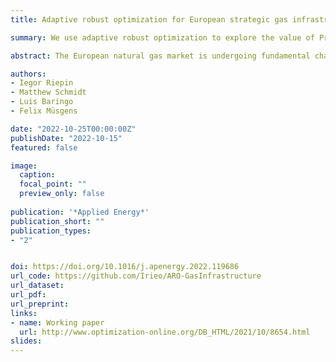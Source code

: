 ```yaml
---
title: Adaptive robust optimization for European strategic gas infrastructure planning

summary: We use adaptive robust optimization to explore the value of Projects of Common Interest—gas infrastructure projects supported by EU public funds—in maintaining gas system resilience amid cold-winter demand spikes, supply shortages, and budget constraints

abstract: The European natural gas market is undergoing fundamental changes that foster uncertainty on both supply and demand sides. This uncertainty has elicited questions about the value of the Projects of Common Interest—strategic infrastructure investments supported by public funding from the European Union. This paper addresses this matter by deploying the adaptive robust optimization framework to consider long-term uncertainties in the gas infrastructure expansion planning problem. This framework confronts the drawbacks of mainstream methods of incorporating uncertainty in gas market models, such as stochastic scenario trees, in which the modeler predefines the probabilities and realization paths of unknown parameters. Our mathematical model endogenously identifies the unfortunate realizations of unknown parameters and suggests the optimal investment strategies to address them. We use this feature to assess which Projects of Common Interest are valuable in maintaining system resilience amid cold-winter demand spikes and supply shortages, while also considering budget constraints. The robust solutions indicate consistent preferences for specific projects. We find that real-world construction efforts have been focused on the most promising projects from a business perspective. However, we also find that the vast majority of projects are unlikely to be realized without financial support, even if they would serve as a hedge against stresses in the European gas system.

authors:
- Iegor Riepin
- Matthew Schmidt
- Luis Baringo
- Felix Müsgens 

date: "2022-10-25T00:00:00Z"
publishDate: "2022-10-15"
featured: false

image:
  caption:
  focal_point: ""
  preview_only: false
  
publication: '*Applied Energy*'
publication_short: ""
publication_types:
- "2"


doi: https://doi.org/10.1016/j.apenergy.2022.119686
url_code: https://github.com/Irieo/ARO-GasInfrastructure
url_dataset:
url_pdf: 
url_preprint:
links:
- name: Working paper
  url: http://www.optimization-online.org/DB_HTML/2021/10/8654.html
slides:
---
```


